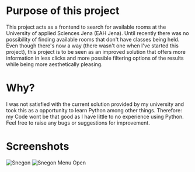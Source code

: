 # Purpose of this project

This project acts as a frontend to search for available rooms at the University of applied Sciences Jena (EAH Jena). Until recently there was no possibility of finding available rooms that don't have classes being held. Even though there's now a way (there wasn't one when I've started this project), this project is to be seen as an improved solution that offers more information in less clicks and more possible filtering options of the results while being more aesthetically pleasing.

# Why?

I was not satisfied with the current solution provided by my university
and took this as a opportunity to learn Python among other things.
Therefore: my Code wont be that good as I have little to no experience using Python.
Feel free to raise any bugs or suggestions for improvement.

# Screenshots
![Snegon](https://i.imgur.com/h9lnd56.png)
![Snegon Menu Open](https://i.imgur.com/aLQp5pP.png)